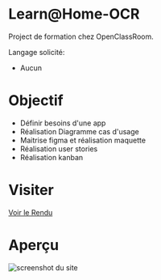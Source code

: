 # Learn@Home-OCR

Project de formation chez OpenClassRoom.

Langage solicité:

- Aucun

# Objectif

- Définir besoins d'une app
- Réalisation Diagramme cas d'usage
- Maitrise figma et réalisation maquette 
- Réalisation user stories
- Réalisation kanban

# Visiter

[Voir le Rendu](https://nerion-1337.github.io/Fisheye-OCR/)

# Aperçu

![screenshot du site](./assets/maquette.png)
